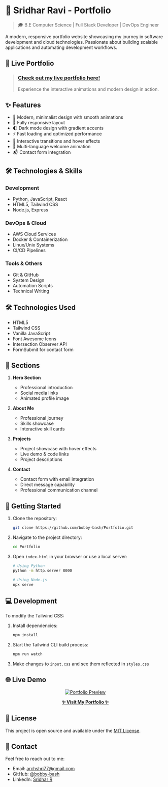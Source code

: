 # 🚀 Sridhar Ravi - Portfolio

> 🎓 B.E Computer Science | Full Stack Developer | DevOps Engineer

A modern, responsive portfolio website showcasing my journey in software development and cloud technologies. Passionate about building scalable applications and automating development workflows.

## 🌟 Live Portfolio

> ### [**Check out my live portfolio here!**](https://bobby-bash.github.io/Portfolio/)
> Experience the interactive animations and modern design in action.

## ✨ Features

- 🎨 Modern, minimalist design with smooth animations
- 📱 Fully responsive layout
- 🌓 Dark mode design with gradient accents
- ⚡ Fast loading and optimized performance
- 🔄 Interactive transitions and hover effects
- 👋 Multi-language welcome animation
- 📬 Contact form integration

## 🛠️ Technologies & Skills

### Development
- Python, JavaScript, React
- HTML5, Tailwind CSS
- Node.js, Express

### DevOps & Cloud
- AWS Cloud Services
- Docker & Containerization
- Linux/Unix Systems
- CI/CD Pipelines

### Tools & Others
- Git & GitHub
- System Design
- Automation Scripts
- Technical Writing

## 🛠️ Technologies Used

- HTML5
- Tailwind CSS
- Vanilla JavaScript
- Font Awesome Icons
- Intersection Observer API
- FormSubmit for contact form

## 🎯 Sections

1. **Hero Section**
   - Professional introduction
   - Social media links
   - Animated profile image

2. **About Me**
   - Professional journey
   - Skills showcase
   - Interactive skill cards

3. **Projects**
   - Project showcase with hover effects
   - Live demo & code links
   - Project descriptions

4. **Contact**
   - Contact form with email integration
   - Direct message capability
   - Professional communication channel

## 🚀 Getting Started

1. Clone the repository:
   ```bash
   git clone https://github.com/bobby-bash/Portfolio.git
   ```

2. Navigate to the project directory:
   ```bash
   cd Portfolio
   ```

3. Open `index.html` in your browser or use a local server:
   ```bash
   # Using Python
   python -m http.server 8000
   
   # Using Node.js
   npx serve
   ```

## 💻 Development

To modify the Tailwind CSS:

1. Install dependencies:
   ```bash
   npm install
   ```

2. Start the Tailwind CLI build process:
   ```bash
   npm run watch
   ```

3. Make changes to `input.css` and see them reflected in `styles.css`

## 🌐 Live Demo

<div align="center">

[![Portfolio Preview](https://img.shields.io/badge/Portfolio-Live%20Demo-blue?style=for-the-badge&logo=github)](https://bobby-bash.github.io/Portfolio/)

**[✨ Visit My Portfolio ✨](https://bobby-bash.github.io/Portfolio/)**

</div>

## 📝 License

This project is open source and available under the [MIT License](LICENSE).

## 📧 Contact

Feel free to reach out to me:
- Email: archshri77@gmail.com
- GitHub: [@bobby-bash](https://github.com/bobby-bash)
- LinkedIn: [Sridhar R](https://www.linkedin.com/in/sridhar-r-/)
